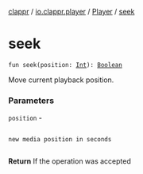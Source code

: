 [clappr](../../index.md) / [io.clappr.player](../index.md) / [Player](index.md) / [seek](.)

# seek

`fun seek(position: `[`Int`](https://kotlinlang.org/api/latest/jvm/stdlib/kotlin/-int/index.html)`): `[`Boolean`](https://kotlinlang.org/api/latest/jvm/stdlib/kotlin/-boolean/index.html)

Move current playback position.

### Parameters

`position` -

```

```
    new media position in seconds
```

```

**Return**
If the operation was accepted


